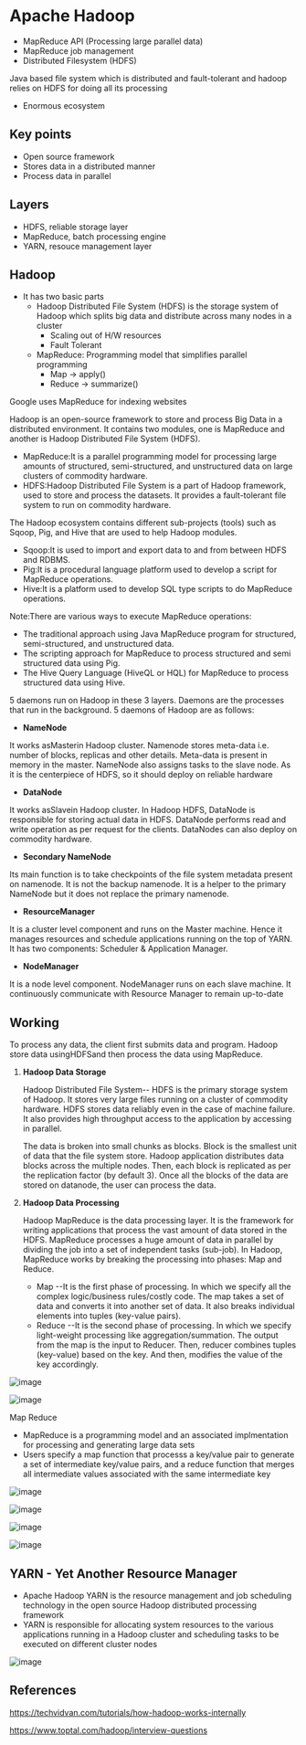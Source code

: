 # Apache Hadoop

- MapReduce API (Processing large parallel data)
- MapReduce job management
- Distributed Filesystem (HDFS)

Java based file system which is distributed and fault-tolerant and hadoop relies on HDFS for doing all its processing

- Enormous ecosystem

## Key points

- Open source framework
- Stores data in a distributed manner
- Process data in parallel

## Layers

- HDFS, reliable storage layer
- MapReduce, batch processing engine
- YARN, resouce management layer

## Hadoop

- It has two basic parts
    - Hadoop Distributed File System (HDFS) is the storage system of Hadoop which splits big data and distribute across many nodes in a cluster
        - Scaling out of H/W resources
        - Fault Tolerant
    - MapReduce: Programming model that simplifies parallel programming
        - Map -> apply()
        - Reduce -> summarize()

Google uses MapReduce for indexing websites

Hadoop is an open-source framework to store and process Big Data in a distributed environment. It contains two modules, one is MapReduce and another is Hadoop Distributed File System (HDFS).

- MapReduce:It is a parallel programming model for processing large amounts of structured, semi-structured, and unstructured data on large clusters of commodity hardware.
- HDFS:Hadoop Distributed File System is a part of Hadoop framework, used to store and process the datasets. It provides a fault-tolerant file system to run on commodity hardware.

The Hadoop ecosystem contains different sub-projects (tools) such as Sqoop, Pig, and Hive that are used to help Hadoop modules.

- Sqoop:It is used to import and export data to and from between HDFS and RDBMS.
- Pig:It is a procedural language platform used to develop a script for MapReduce operations.
- Hive:It is a platform used to develop SQL type scripts to do MapReduce operations.

Note:There are various ways to execute MapReduce operations:

- The traditional approach using Java MapReduce program for structured, semi-structured, and unstructured data.
- The scripting approach for MapReduce to process structured and semi structured data using Pig.
- The Hive Query Language (HiveQL or HQL) for MapReduce to process structured data using Hive.

5 daemons run on Hadoop in these 3 layers. Daemons are the processes that run in the background. 5 daemons of Hadoop are as follows:

- **NameNode**

It works asMasterin Hadoop cluster. Namenode stores meta-data i.e. number of blocks, replicas and other details. Meta-data is present in memory in the master. NameNode also assigns tasks to the slave node. As it is the centerpiece of HDFS, so it should deploy on reliable hardware

- **DataNode**

It works asSlavein Hadoop cluster. In Hadoop HDFS, DataNode is responsible for storing actual data in HDFS. DataNode performs read and write operation as per request for the clients. DataNodes can also deploy on commodity hardware.

- **Secondary NameNode**

Its main function is to take checkpoints of the file system metadata present on namenode. It is not the backup namenode. It is a helper to the primary NameNode but it does not replace the primary namenode.

- **ResourceManager**

It is a cluster level component and runs on the Master machine. Hence it manages resources and schedule applications running on the top of YARN. It has two components: Scheduler & Application Manager.

- **NodeManager**

It is a node level component. NodeManager runs on each slave machine. It continuously communicate with Resource Manager to remain up-to-date

## Working

To process any data, the client first submits data and program. Hadoop store data usingHDFSand then process the data using MapReduce.

1. **Hadoop Data Storage**

    Hadoop Distributed File System-- HDFS is the primary storage system of Hadoop. It stores very large files running on a cluster of commodity hardware. HDFS stores data reliably even in the case of machine failure. It also provides high throughput access to the application by accessing in parallel.

    The data is broken into small chunks as blocks. Block is the smallest unit of data that the file system store. Hadoop application distributes data blocks across the multiple nodes. Then, each block is replicated as per the replication factor (by default 3). Once all the blocks of the data are stored on datanode, the user can process the data.

2. **Hadoop Data Processing**

    Hadoop MapReduce is the data processing layer. It is the framework for writing applications that process the vast amount of data stored in the HDFS. MapReduce processes a huge amount of data in parallel by dividing the job into a set of independent tasks (sub-job). In Hadoop, MapReduce works by breaking the processing into phases: Map and Reduce.

      - Map --It is the first phase of processing. In which we specify all the complex logic/business rules/costly code. The map takes a set of data and converts it into another set of data. It also breaks individual elements into tuples (key-value pairs).
      - Reduce --It is the second phase of processing. In which we specify light-weight processing like aggregation/summation. The output from the map is the input to Reducer. Then, reducer combines tuples (key-value) based on the key. And then, modifies the value of the key accordingly.

![image](../../media/Technologies-Apache-Apache-Hadoop-image1.jpg)

![image](../../media/Technologies-Apache-Apache-Hadoop-image2.jpg)

Map Reduce

- MapReduce is a programming model and an associated implmentation for processing and generating large data sets
- Users specify a map function that processs a key/value pair to generate a set of intermediate key/value pairs, and a reduce function that merges all intermediate values associated with the same intermediate key

![image](../../media/Technologies-Apache-Apache-Hadoop-image3.jpg)

![image](../../media/Technologies-Apache-Apache-Hadoop-image4.jpg)

![image](../../media/Technologies-Apache-Apache-Hadoop-image5.jpg)

![image](../../media/Technologies-Apache-Apache-Hadoop-image6.jpg)

## YARN - Yet Another Resource Manager

- Apache Hadoop YARN is the resource management and job scheduling technology in the open source Hadoop distributed processing framework
- YARN is responsible for allocating system resources to the various applications running in a Hadoop cluster and scheduling tasks to be executed on different cluster nodes

![image](../../media/Technologies-Apache-Apache-Hadoop-image7.jpg)

## References

https://techvidvan.com/tutorials/how-hadoop-works-internally

https://www.toptal.com/hadoop/interview-questions
